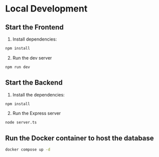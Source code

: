 # Local Development

## Start the Frontend

1. Install dependencies:

```bash
npm install
```

2. Run the dev server

```bash
npm run dev
```

## Start the Backend

1. Install the dependencies:

```bash
npm install
```

2. Run the Express server

```bash
node server.ts
```

## Run the Docker container to host the database

```bash
docker compose up -d
```
